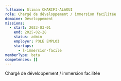```yaml
---
fullname: Sliman CHARIFI-ALAOUI
role: Chargé de développement / immersion facilitée
domaine: Développement
missions:
  - start: 2023-03-01
    end: 2025-02-28
    status: admin
    employer: POLE EMPLOI
    startups:
      - l-immersion-facile
memberType: beta
competences: []
---
```

Chargé de développement / immersion facilitée